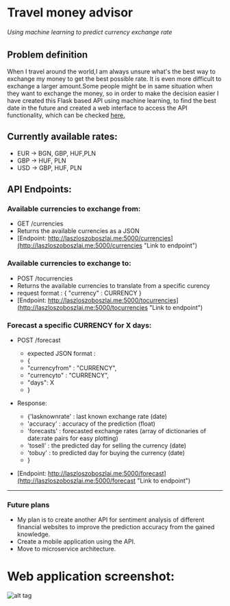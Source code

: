 # Travel money advisor 

###### Using machine learning to predict currency exchange rate

## Problem definition
When I travel around the world,I am always unsure what's the best way
to exchange my money to get the best possible rate. It is even more difficult
to exchange a larger amount.Some people might be in same situation
when they want to exchange the money, so in order to make the decision easier 
I have created this Flask based API using machine learning, to find the best date in the future 
and created a web interface to access the API functionality, which can be checked [here.](http://laszloszoboszlai.me/travelmoney "Link to travelmoney webapp")
  

## Currently available rates:
* EUR -> BGN, GBP, HUF,PLN
* GBP -> HUF, PLN
* USD -> GBP, HUF, PLN

## API Endpoints:
### Available currencies to exchange from:
* GET /currencies   
* Returns the available currencies as a JSON 
* [Endpoint: http://laszloszoboszlai.me:5000/currencies](http://laszloszoboszlai.me:5000/currencies "Link to endpoint")

### Available currencies to exchange to:
* POST /tocurrencies   
* Returns the available currencies to translate from a specific curency
* request format : { "currency" : CURRENCY } 
* [Endpoint: http://laszloszoboszlai.me:5000/tocurrencies](http://laszloszoboszlai.me:5000/tocurrencies "Link to endpoint")

### Forecast a specific CURRENCY for X days:
* POST /forecast
	* expected JSON format : 
	* { 
	* "currencyfrom" : "CURRENCY",
	* "currencyto" : "CURRENCY",
    * "days": X
    * }
* Response:
	* {'lasknownrate' : last known exchange rate (date)
    * 'accuracy' : accuracy of the prediction (float)
    * 'forecasts' : forecasted exchange rates (array of dictionaries of date:rate pairs for easy plotting)
    * 'tosell' : the predicted day for selling the currency (date)
    * 'tobuy' : to predicted day for buying the currency (date)
    * }
	
* [Endpoint: http://laszloszoboszlai.me:5000/forecast](http://laszloszoboszlai.me:5000/forecast "Link to endpoint")
---
### Future plans
* My plan is to create another API for sentiment analysis of different financial websites to improve the 
  prediction accuracy from the gained knowledge.  
* Create a mobile application using the API.
* Move to microservice architecture.
  
# Web application screenshot: 

![alt tag](http://laszloszoboszlai.me/travelmoney/main_screen.png)
